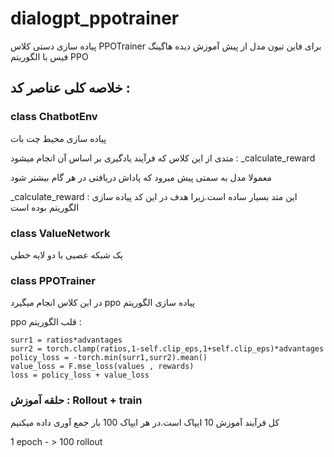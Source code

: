 # dialogpt_ppotrainer

پیاده سازی دستی کلاس PPOTrainer برای فاین تیون مدل از پیش آموزش دیده هاگینگ فیس با الگوریتم PPO

## خلاصه کلی عناصر کد : 
### class ChatbotEnv

پیاده سازی محیط چت بات

متدی از این کلاس که فرآیند یادگیری بر اساس آن انجام میشود : _calculate_reward

معمولا مدل به سمتی پیش میرود که پاداش دریافتی در هر گام بیشتر شود

_calculate_reward : این متد بسیار ساده است.زیرا هدف در این کد پیاده سازی الگوریتم بوده است 

### class ValueNetwork

یک شبکه عصبی با دو لایه خطی
### class PPOTrainer

در این کلاس انجام میگیرد ppo پیاده سازی الگوریتم 

ppo قلب الگوریتم : 

    surr1 = ratios*advantages
    surr2 = torch.clamp(ratios,1-self.clip_eps,1+self.clip_eps)*advantages
    policy_loss = -torch.min(surr1,surr2).mean()
    value_loss = F.mse_loss(values , rewards)
    loss = policy_loss + value_loss

### حلقه آموزش : Rollout + train

کل فرآیند آموزش 10 ایپاک است.در هر ایپاک 100 بار جمع آوری داده میکنیم

1 epoch - > 100 rollout
